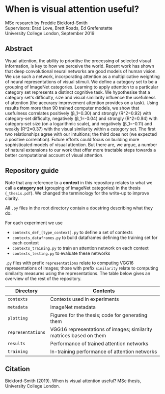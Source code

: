 # When is visual attention useful?
MSc research by Freddie Bickford-Smith  
Supervisors: Brad Love, Brett Roads, Ed Grefenstette  
University College London, September 2019

## Abstract
Visual attention, the ability to prioritise the processing of selected visual information, is key to how we perceive the world. Recent work has shown that deep convolutional neural networks are good models of human vision. We use such a network, incorporating attention as a multiplicative weighting of neural representations of visual stimuli. We define a category set to be a grouping of ImageNet categories. Learning to apply attention to a particular category set represents a distinct cognitive task. We hypothesise that a category set's difficulty, size and visual similarity influence the usefulness of attention (the accuracy improvement attention provides on a task). Using results from more than 90 trained computer models, we show that usefulness correlates positively (β_1=0.30) and strongly (R^2=0.92) with category-set difficulty, negatively (β_1=-0.04) and strongly (R^2=0.94) with category-set size (on a logarithmic scale), and negatively (β_1=-0.11) and weakly (R^2=0.37) with the visual similarity within a category set. The first two relationships agree with our intuitions; the third does not (we expected a positive correlation). Future efforts could focus on building more sophisticated models of visual attention. But there are, we argue, a number of natural extensions to our work that offer more tractable steps towards a better computational account of visual attention.

## Repository guide
Note that any reference to a **context** in this repository relates to what we call a **category set** (grouping of ImageNet categories) in the thesis (`_thesis.pdf`). We changed the terminology for the write-up to improve clarity.

All `.py` files in the root directory contain a docstring describing what they do.

For each experiment we use
- `contexts_def_[type_context].py` to define a set of contexts
- `contexts_dataframes.py` to build dataframes defining the training set for each context
- `contexts_training.py` to train an attention network on each context
- `contexts_testing.py` to evaluate these networks

`.py` files with prefix `representations` relate to computing VGG16 representations of images; those with prefix `similarity` relate to computing similarity measures using the representations. The table below gives an overview of the rest of the repository.

|Directory|Contents|
|-|-|
|`contexts`|Contexts used in experiments|
|`metadata`|ImageNet metadata|
|`plotting`|Figures for the thesis; code for generating them|
|`representations`|VGG16 representations of images; similarity matrices based on them|
|`results`|Performance of trained attention networks|
|`training`|In-training performance of attention networks|

## Citation
Bickford-Smith (2019). When is visual attention useful? MSc thesis, University College London.
